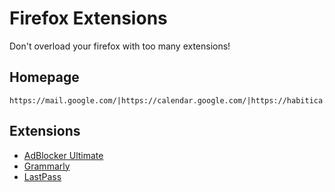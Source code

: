 # Firefox Extensions
Don't overload your firefox with too many extensions!

## Homepage
```
https://mail.google.com/|https://calendar.google.com/|https://habitica.com/|https://notion.so/
```

## Extensions
- [AdBlocker Ultimate](https://addons.mozilla.org/en-US/firefox/addon/adblocker-ultimate/)
- [Grammarly](https://addons.mozilla.org/en-US/firefox/addon/grammarly-1/)
- [LastPass](https://addons.mozilla.org/en-US/firefox/addon/lastpass-password-manager/)
